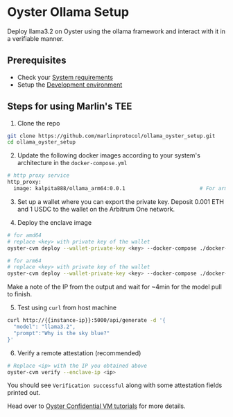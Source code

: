 # Oyster Ollama Setup

Deploy llama3.2 on Oyster using the ollama framework and interact with it in a verifiable manner.

## Prerequisites
- Check your [System requirements](https://docs.marlin.org/oyster/build-cvm/tutorials/)
- Setup the [Development environment](https://docs.marlin.org/oyster/build-cvm/tutorials/setup)

## Steps for using Marlin's TEE

1. Clone the repo
  ```sh
  git clone https://github.com/marlinprotocol/ollama_oyster_setup.git
  cd ollama_oyster_setup
  ```

2. Update the following docker images according to your system's architecture in the `docker-compose.yml`
  ```sh
  # http proxy service
  http_proxy:
    image: kalpita888/ollama_arm64:0.0.1                        # For arm64 system use kalpita888/ollama_arm64:0.0.1 and for amd64 system use kalpita888/ollama_amd64:0.0.1
  ```

3. Set up a wallet where you can export the private key. Deposit 0.001 ETH and 1 USDC to the wallet on the Arbitrum One network.

4. Deploy the enclave image 
  ```sh
  # for amd64
  # replace <key> with private key of the wallet
  oyster-cvm deploy --wallet-private-key <key> --docker-compose ./docker-compose.yml --instance-type c6a.4xlarge --region ap-south-1  --operator 0xe10Fa12f580e660Ecd593Ea4119ceBC90509D642 --duration-in-minutes 20 --pcr-preset base/blue/v1.0.0/amd64

  # for arm64
  # replace <key> with private key of the wallet
  oyster-cvm deploy --wallet-private-key <key> --docker-compose ./docker-compose.yml --instance-type c6g.4xlarge --region ap-south-1  --operator 0xe10Fa12f580e660Ecd593Ea4119ceBC90509D642 --duration-in-minutes 20 --pcr-preset base/blue/v1.0.0/arm64
  ```
  Make a note of the IP from the output and wait for ~4min for the model pull to finish.

5. Test using `curl` from host machine
  ```sh
  curl http://{{instance-ip}}:5000/api/generate -d '{
    "model": "llama3.2",
    "prompt":"Why is the sky blue?"
  }'
  ```

6. Verify a remote attestation (recommended)
  ```sh
  # Replace <ip> with the IP you obtained above
  oyster-cvm verify --enclave-ip <ip>
  ```
  You should see `Verification successful` along with some attestation fields printed out.

Head over to [Oyster Confidential VM tutorials](https://docs.marlin.org/oyster/build-cvm/tutorials/) for more details.
 
